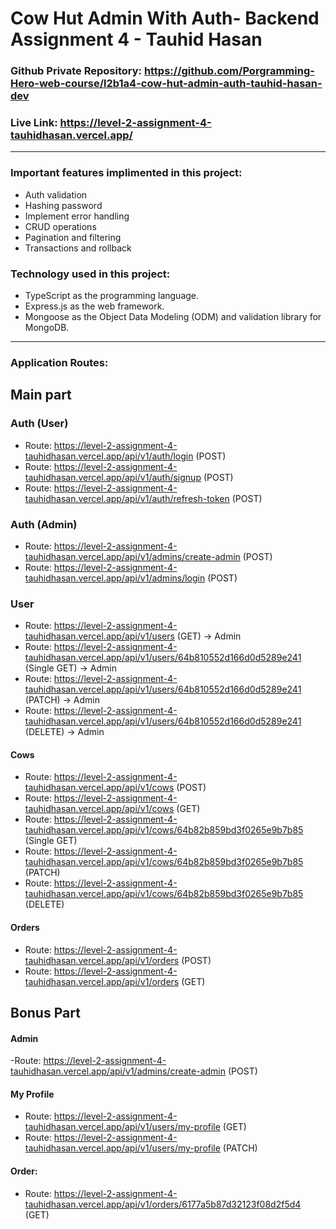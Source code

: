 # Cow Hut Admin With Auth- Backend Assignment 4 - Tauhid Hasan

### Github Private Repository: https://github.com/Porgramming-Hero-web-course/l2b1a4-cow-hut-admin-auth-tauhid-hasan-dev
### Live Link: https://level-2-assignment-4-tauhidhasan.vercel.app/
---
### Important features implimented in this project:

- Auth validation
- Hashing password
- Implement error handling
- CRUD operations
- Pagination and filtering
- Transactions and rollback

### Technology used in this project:

- TypeScript as the programming language.
- Express.js as the web framework.
- Mongoose as the Object Data Modeling (ODM) and validation library for MongoDB.
---
### Application Routes:
  
  ## Main part
  
   ### Auth (User)
   - Route: https://level-2-assignment-4-tauhidhasan.vercel.app/api/v1/auth/login (POST)
   - Route: https://level-2-assignment-4-tauhidhasan.vercel.app/api/v1/auth/signup (POST)
   - Route:  https://level-2-assignment-4-tauhidhasan.vercel.app/api/v1/auth/refresh-token (POST)

   ### Auth (Admin)
   - Route: https://level-2-assignment-4-tauhidhasan.vercel.app/api/v1/admins/create-admin (POST)
   - Route: https://level-2-assignment-4-tauhidhasan.vercel.app/api/v1/admins/login (POST)
   
   ### User
   - Route: https://level-2-assignment-4-tauhidhasan.vercel.app/api/v1/users (GET) → Admin
   - Route: https://level-2-assignment-4-tauhidhasan.vercel.app/api/v1/users/64b810552d166d0d5289e241 (Single GET) → Admin
   - Route: https://level-2-assignment-4-tauhidhasan.vercel.app/api/v1/users/64b810552d166d0d5289e241 (PATCH) → Admin
   - Route: https://level-2-assignment-4-tauhidhasan.vercel.app/api/v1/users/64b810552d166d0d5289e241 (DELETE) → Admin

   #### Cows
   - Route: https://level-2-assignment-4-tauhidhasan.vercel.app/api/v1/cows (POST)
   - Route: https://level-2-assignment-4-tauhidhasan.vercel.app/api/v1/cows (GET)
   - Route: https://level-2-assignment-4-tauhidhasan.vercel.app/api/v1/cows/64b82b859bd3f0265e9b7b85 (Single GET) 
   - Route: https://level-2-assignment-4-tauhidhasan.vercel.app/api/v1/cows/64b82b859bd3f0265e9b7b85 (PATCH) 
   - Route: https://level-2-assignment-4-tauhidhasan.vercel.app/api/v1/cows/64b82b859bd3f0265e9b7b85 (DELETE) 

   #### Orders
   - Route: https://level-2-assignment-4-tauhidhasan.vercel.app/api/v1/orders (POST)
   - Route: https://level-2-assignment-4-tauhidhasan.vercel.app/api/v1/orders (GET)

 ## Bonus Part

#### Admin
   -Route: https://level-2-assignment-4-tauhidhasan.vercel.app/api/v1/admins/create-admin (POST)

#### My Profile
- Route: https://level-2-assignment-4-tauhidhasan.vercel.app/api/v1/users/my-profile (GET)
- Route: https://level-2-assignment-4-tauhidhasan.vercel.app/api/v1/users/my-profile (PATCH)

#### Order:
 - Route: https://level-2-assignment-4-tauhidhasan.vercel.app/api/v1/orders/6177a5b87d32123f08d2f5d4 (GET)
